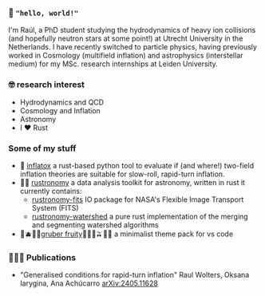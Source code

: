 ### 👋 `"hello, world!"`
I'm Raúl, a PhD student studying the hydrodynamics of heavy ion collisions (and hopefully neutron stars at some point!) at Utrecht University in the Netherlands. I have recently switched to particle physics, having previously worked in Cosmology (multifield inflation) and astrophysics (interstellar medium) for my MSc. research internships at Leiden University.

### 🤓 research interest
- Hydrodynamics and QCD
- Cosmology and Inflation
- Astronomy
- I ❤️ Rust

### Some of my stuff
- 🌌 [inflatox](https://github.com/smups/inflatox) a rust-based python tool to evaluate if (and where!) two-field inflation theories are suitable for slow-roll, rapid-turn inflation.
- 🦀🌌 [rustronomy](https://github.com/smups/rustronomy) a data analysis toolkit for astronomy, written in rust it currently contains:
  - [rustronomy-fits](https://github.com/smups/rustronomy-fits) IO package for NASA's Flexible Image Transport System (FITS)
  - [rustronomy-watershed](https://github.com/smups/rustronomy-watershed) a pure rust implementation of the merging and segmenting watershed algorithms
- 🍇🫐🍒🍎[gruber fruity](https://github.com/smups/gruberfruity)🍊🍋🍐🫒🍧🌸 a minimalist theme pack for vs code

### 🧑🏼‍🔬 Publications
- "Generalised conditions for rapid-turn inflation" Raul Wolters, Oksana Iarygina, Ana Achúcarro [arXiv:2405.11628](https://arxiv.org/abs/2405.11628)
